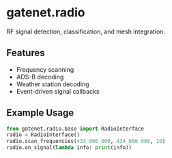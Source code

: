 # gatenet.radio

RF signal detection, classification, and mesh integration.

## Features

- Frequency scanning
- ADS-B decoding
- Weather station decoding
- Event-driven signal callbacks

## Example Usage

```python
from gatenet.radio.base import RadioInterface
radio = RadioInterface()
radio.scan_frequencies(433_000_000, 434_000_000, 10)
radio.on_signal(lambda info: print(info))
```
